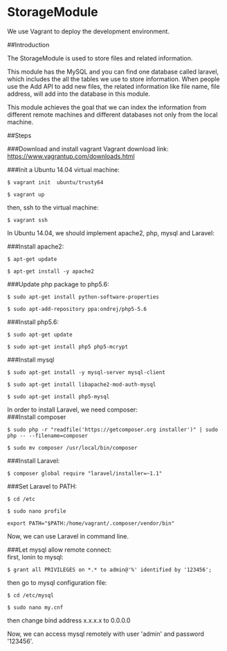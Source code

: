 # StorageModule

We use Vagrant to deploy the development environment.

##Introduction

The StorageModule is used to store files and related information. 

This module has the MySQL and you can find one database called laravel, which includes the all the tables we use to store information. When people use the Add API to add new files, the related information like file name, file address, will add into the database in this module.

This module achieves the goal that we can index the information from different remote machines and different databases not only from the local machine.

##Steps

###Download and install vagrant
Vagrant download link: https://www.vagrantup.com/downloads.html

###Init a Ubuntu 14.04 virtual machine:
```
$ vagrant init  ubuntu/trusty64
```
```
$ vagrant up
```
then, ssh to the virtual machine:
```
$ vagrant ssh
```


In Ubuntu 14.04, we should implement apache2, php, mysql and Laravel:

###Install apache2:  
```
$ apt-get update
```  
```
$ apt-get install -y apache2
```

###Update php package to php5.6:  
```
$ sudo apt-get install python-software-properties
```   
```
$ sudo apt-add-repository ppa:ondrej/php5-5.6
```   

###Install php5.6:  
```
$ sudo apt-get update
```   
```
$ sudo apt-get install php5 php5-mcrypt
```

###Install mysql  
```
$ sudo apt-get install -y mysql-server mysql-client
```   
```
$ sudo apt-get install libapache2-mod-auth-mysql
```  
```
$ sudo apt-get install php5-mysql
```  


In order to install Laravel, we need composer:  
###Install composer  
```
$ sudo php -r "readfile('https://getcomposer.org installer')" | sudo php -- --filename=composer
```  
```
$ sudo mv composer /usr/local/bin/composer
```

###Install Laravel:  
```
$ composer global require "laravel/installer=~1.1"
```

###Set Laravel to PATH:  
````
$ cd /etc
````  
````
$ sudo nano profile
````  
````
export PATH="$PATH:/home/vagrant/.composer/vendor/bin"
````  
Now, we can use Laravel in command line.

###Let mysql allow remote connect:  
first, lonin to mysql:  

```
$ grant all PRIVILEGES on *.* to admin@'%' identified by '123456';
```

then go to mysql configuration file: 
 
```
$ cd /etc/mysql
```  
```
$ sudo nano my.cnf
```
  
then change bind address x.x.x.x to 0.0.0.0  

Now, we can access mysql remotely with user 'admin' and password '123456'.  




